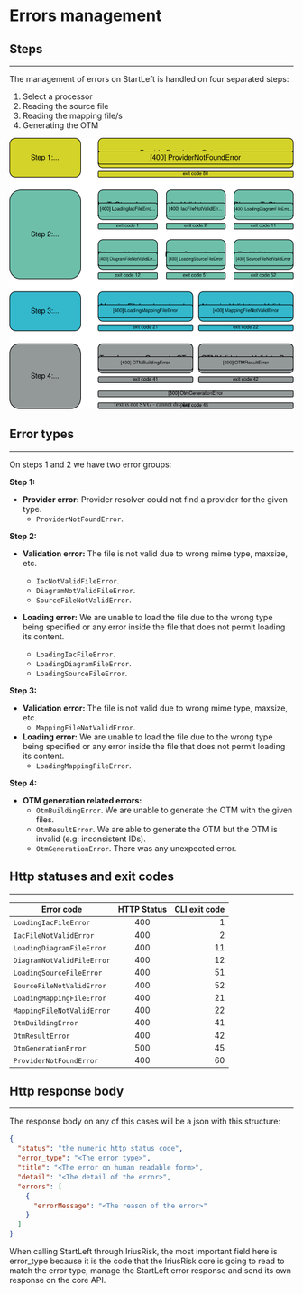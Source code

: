 # Errors management

## Steps

---
The management of errors on StartLeft is handled on four separated steps:

1. Select a processor
2. Reading the source file
3. Reading the mapping file/s
4. Generating the OTM

![img/errors_management](img/conversion-steps.svg)

## Error types

---
On steps 1 and 2 we have two error groups:

**Step 1:**

* **Provider error:** Provider resolver could not find a provider for the given type.
	* `ProviderNotFoundError`.

**Step 2:**

* **Validation error:** The file is not valid due to wrong mime type, maxsize, etc.
	* `IacNotValidFileError`.
    * `DiagramNotValidFileError`.
    * `SourceFileNotValidError`.

* **Loading error:** We are unable to load the file due to the wrong type being specified or any error inside the file that
  does not permit loading its content.
	* `LoadingIacFileError`.
	* `LoadingDiagramFileError`.
	* `LoadingSourceFileError`.

**Step 3:**

* **Validation error:** The file is not valid due to wrong mime type, maxsize, etc.
	* `MappingFileNotValidError`.
* **Loading error:** We are unable to load the file due to the wrong type being specified or any error inside the file that
  does not permit loading its content.
	* `LoadingMappingFileError`.

**Step 4:**

* **OTM generation related errors:**
	* `OtmBuildingError`. We are unable to generate the OTM with the given files.
	* `OtmResultError`. We are able to generate the OTM but the OTM is invalid (e.g: inconsistent IDs).
	* `OtmGenerationError`. There was any unexpected error.

## Http statuses and exit codes

---

| Error code                 | HTTP Status | CLI exit code |
|----------------------------|:-----------:|--------------:|
| `LoadingIacFileError`      |     400     |             1 |
| `IacFileNotValidError`     |     400     |             2 |
| `LoadingDiagramFileError`  |     400     |            11 |
| `DiagramNotValidFileError` |     400     |            12 |
| `LoadingSourceFileError`   |     400     |            51 |
| `SourceFileNotValidError`  |     400     |            52 |
| `LoadingMappingFileError`  |     400     |            21 |
| `MappingFileNotValidError` |     400     |            22 |
| `OtmBuildingError`         |     400     |            41 |
| `OtmResultError`           |     400     |            42 |
| `OtmGenerationError`       |     500     |            45 |
| `ProviderNotFoundError`    |     400     |            60 |


## Http response body

---
The response body on any of this cases will be a json with this structure:
```json
{
  "status": "the numeric http status code",
  "error_type": "<The error type>",
  "title": "<The error on human readable form>",
  "detail": "<The detail of the error>",
  "errors": [
    {
      "errorMessage": "<The reason of the error>"
    }
  ]
}
```

When calling StartLeft through IriusRisk, the most important field here is error_type because it is the code that the
IriusRisk core is going to read to match the error type, manage the StartLeft error response and send its own response
on the core API.